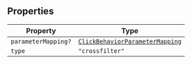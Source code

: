 ## Properties

| Property | Type |
| ------ | ------ |
| <a id="parametermapping"></a> `parameterMapping?` | [`ClickBehaviorParameterMapping`](../type-aliases/ClickBehaviorParameterMapping.md) |
| <a id="type"></a> `type` | `"crossfilter"` |
